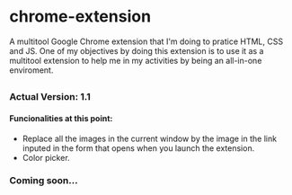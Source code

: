 # chrome-extension
A multitool Google Chrome extension that I'm doing to pratice HTML, CSS and JS.
One of my objectives by doing this extension is to use it as a multitool extension to help me in my activities by being an all-in-one enviroment.

##

### Actual Version: 1.1
#### Funcionalities at this point:
- Replace all the images in the current window by the image in the link inputed in the form that opens when you launch the extension.
- Color picker.

### Coming soon...

